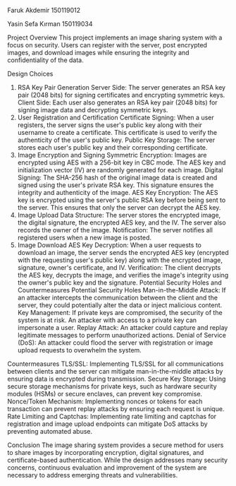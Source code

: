 Faruk Akdemir  150119012

Yasin Sefa Kırman 150119034

Project Overview
This project implements an image sharing system with a focus on security. Users can register with the server, post encrypted images, and download images while ensuring the integrity and confidentiality of the data.

Design Choices
1. RSA Key Pair Generation
Server Side: The server generates an RSA key pair (2048 bits) for signing certificates and encrypting symmetric keys.
Client Side: Each user also generates an RSA key pair (2048 bits) for signing image data and decrypting symmetric keys.
2. User Registration and Certification
Certificate Signing: When a user registers, the server signs the user's public key along with their username to create a certificate. This certificate is used to verify the authenticity of the user's public key.
Public Key Storage: The server stores each user's public key and their corresponding certificate.
3. Image Encryption and Signing
Symmetric Encryption: Images are encrypted using AES with a 256-bit key in CBC mode. The AES key and initialization vector (IV) are randomly generated for each image.
Digital Signing: The SHA-256 hash of the original image data is created and signed using the user's private RSA key. This signature ensures the integrity and authenticity of the image.
AES Key Encryption: The AES key is encrypted using the server's public RSA key before being sent to the server. This ensures that only the server can decrypt the AES key.
4. Image Upload
Data Structure: The server stores the encrypted image, the digital signature, the encrypted AES key, and the IV. The server also records the owner of the image.
Notification: The server notifies all registered users when a new image is posted.
5. Image Download
AES Key Decryption: When a user requests to download an image, the server sends the encrypted AES key (encrypted with the requesting user's public key) along with the encrypted image, signature, owner's certificate, and IV.
Verification: The client decrypts the AES key, decrypts the image, and verifies the image's integrity using the owner's public key and the signature.
Potential Security Holes and Countermeasures
Potential Security Holes
Man-in-the-Middle Attack: If an attacker intercepts the communication between the client and the server, they could potentially alter the data or inject malicious content.
Key Management: If private keys are compromised, the security of the system is at risk. An attacker with access to a private key can impersonate a user.
Replay Attack: An attacker could capture and replay legitimate messages to perform unauthorized actions.
Denial of Service (DoS): An attacker could flood the server with registration or image upload requests to overwhelm the system.


Countermeasures
TLS/SSL: Implementing TLS/SSL for all communications between clients and the server can mitigate man-in-the-middle attacks by ensuring data is encrypted during transmission.
Secure Key Storage: Using secure storage mechanisms for private keys, such as hardware security modules (HSMs) or secure enclaves, can prevent key compromise.
Nonce/Token Mechanism: Implementing nonces or tokens for each transaction can prevent replay attacks by ensuring each request is unique.
Rate Limiting and Captchas: Implementing rate limiting and captchas for registration and image upload endpoints can mitigate DoS attacks by preventing automated abuse.


Conclusion
The image sharing system provides a secure method for users to share images by incorporating encryption, digital signatures, and certificate-based authentication. While the design addresses many security concerns, continuous evaluation and improvement of the system are necessary to address emerging threats and vulnerabilities.










